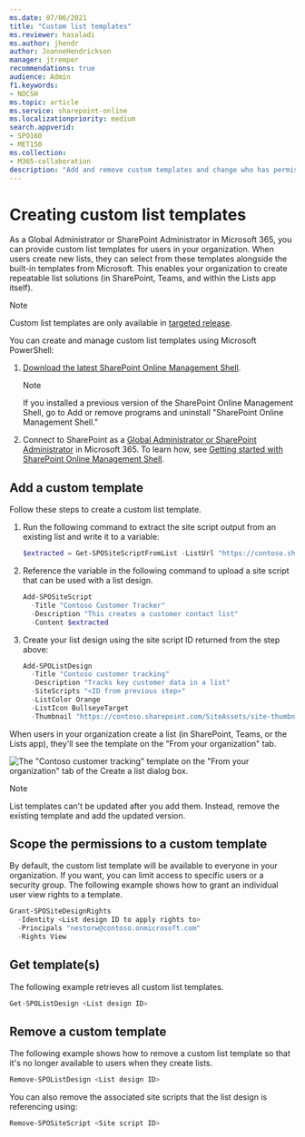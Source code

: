 ```yaml
---
ms.date: 07/06/2021
title: "Custom list templates"
ms.reviewer: hasaladi
ms.author: jhendr
author: JoanneHendrickson
manager: jtremper
recommendations: true
audience: Admin
f1.keywords:
- NOCSH
ms.topic: article
ms.service: sharepoint-online
ms.localizationpriority: medium
search.appverid:
- SPO160
- MET150
ms.collection:  
- M365-collaboration
description: "Add and remove custom templates and change who has permission to access them."
---
```


# Creating custom list templates  

As a Global Administrator or SharePoint Administrator in Microsoft 365, you can provide custom list templates for users in your organization. When users create new lists, they can select from these templates alongside the built-in templates from Microsoft. This enables your organization to create repeatable list solutions (in SharePoint, Teams, and within the Lists app itself). 

> [!NOTE]
> Custom list templates are only available in [targeted release](/microsoft-365/admin/manage/release-options-in-office-365). 

You can create and manage custom list templates using Microsoft PowerShell:

1. [Download the latest SharePoint Online Management Shell](https://go.microsoft.com/fwlink/p/?LinkId=255251).

    > [!NOTE]
    > If you installed a previous version of the SharePoint Online Management Shell, go to Add or remove programs and uninstall "SharePoint Online Management Shell." 

2. Connect to SharePoint as a [Global Administrator or SharePoint Administrator](./sharepoint-admin-role.md) in Microsoft 365. To learn how, see [Getting started with SharePoint Online Management Shell](/powershell/sharepoint/sharepoint-online/connect-sharepoint-online).

## Add a custom template 

Follow these steps to create a custom list template.

1. Run the following command to extract the site script output from an existing list and write it to a variable:
  
    ```PowerShell
    $extracted = Get-SPOSiteScriptFromList -ListUrl "https://contoso.sharepoint.com/sites/strategy/customer-contacts" 
    ```

2. Reference the variable in the following command to upload a site script that can be used with a list design. 

    ```PowerShell
    Add-SPOSiteScript 
      -Title "Contoso Customer Tracker" 
      -Description "This creates a customer contact list" 
      -Content $extracted 
    ```

3. Create your list design using the site script ID returned from the step above:

    ```PowerShell
    Add-SPOListDesign 
      -Title "Contoso customer tracking" 
      -Description "Tracks key customer data in a list" 
      -SiteScripts "<ID from previous step>" 
      -ListColor Orange 
      -ListIcon BullseyeTarget 
      -Thumbnail "https://contoso.sharepoint.com/SiteAssets/site-thumbnail.png" 
    ```

When users in your organization create a list (in SharePoint, Teams, or the Lists app), they'll see the template on the "From your organization" tab. 

![The "Contoso customer tracking" template on the "From your organization" tab of the Create a list dialog box.](media/contoso-customer-tracking.png)

> [!NOTE]
> List templates can't be updated after you add them. Instead, remove the existing template and add the updated version.

## Scope the permissions to a custom template 

By default, the custom list template will be available to everyone in your organization. If you want, you can limit access to specific users or a security group. The following example shows how to grant an individual user view rights to a template. 

```PowerShell
Grant-SPOSiteDesignRights 
  -Identity <List design ID to apply rights to> 
  -Principals "nestorw@contoso.onmicrosoft.com" 
  -Rights View 
```

## Get template(s) 

The following example retrieves all custom list templates. 

```PowerShell
Get-SPOListDesign <List design ID> 
```

## Remove a custom template 

The following example shows how to remove a custom list template so that it's no longer available to users when they create lists. 

```PowerShell
Remove-SPOListDesign <List design ID> 
```

You can also remove the associated site scripts that the list design is referencing using:  

```PowerShell
Remove-SPOSiteScript <Site script ID> 
```


